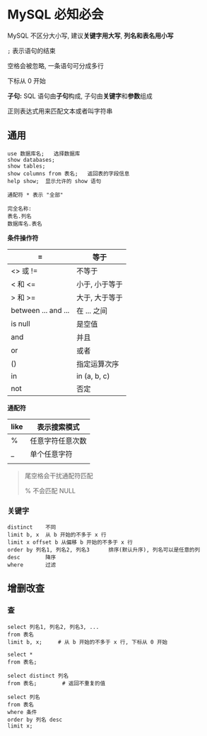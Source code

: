 # MySQL 必知必会

MySQL 不区分大小写, 建议**关键字用大写**, **列名和表名用小写**

`;` 表示语句的结束

空格会被忽略, 一条语句可分成多行

下标从 0 开始

**子句:** SQL 语句由**子句**构成, 子句由**关键字**和**参数**组成

正则表达式用来匹配文本或者叫字符串

## 通用

```mysql
use 数据库名;	选择数据库
show databases;
show tables;
show columns from 表名;	返回表的字段信息
help show;	显示允许的 show 语句

通配符 * 表示 "全部"

完全名称:
表名.列名
数据库名.表名
```

**条件操作符**

| =                   | 等于           |
| ------------------- | -------------- |
| <>  或  !=          | 不等于         |
| <  和 <=            | 小于, 小于等于 |
| > 和 >=             | 大于, 大于等于 |
| between ... and ... | 在 ... 之间    |
| is null             | 是空值         |
| and                 | 并且           |
| or                  | 或者           |
| ()                  | 指定运算次序   |
| in                  | in (a, b, c)   |
| not                 | 否定           |

**通配符**

| like | 表示搜索模式     |
| ---- | ---------------- |
| %    | 任意字符任意次数 |
| _    | 单个任意字符     |
|      |                  |

> 尾空格会干扰通配符匹配
>
> % 不会匹配 NULL

### 关键字

```mysql
distinct	不同
limit b, x	从 b 开始的不多于 x 行
limit x offset b 从偏移 b 开始的不多于 x 行
order by 列名1, 列名2, 列名3		排序(默认升序), 列名可以是任意的列
desc 		降序
where 		过滤
```



## 增删改查

### 查

```mysql
select 列名1, 列名2, 列名3, ...
from 表名
limit b, x;		# 从 b 开始的不多于 x 行, 下标从 0 开始

select *
from 表名;

select distinct 列名
from 表名;		# 返回不重复的值

select 列名
from 表名
where 条件
order by 列名 desc
limit x;
```

